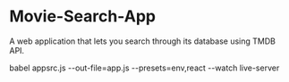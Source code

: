 # Movie-Search-App
A web application that lets you search through its database using TMDB API.


babel appsrc.js --out-file=app.js --presets=env,react --watch
live-server
